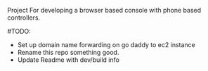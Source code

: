 Project For developing a browser based console with phone based controllers.


#TODO:
- Set up domain name forwarding on go daddy to ec2 instance
- Rename this repo something good.
- Update Readme with dev/build info
